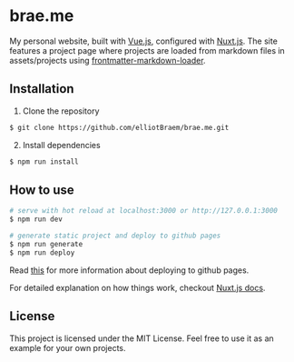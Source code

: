 # brae.me

My personal website, built with [Vue.js](https://vuejs.org), configured with [Nuxt.js](https://nuxtjs.org).
The site features a project page where projects are loaded from markdown files in assets/projects using [frontmatter-markdown-loader](https://github.com/hmsk/frontmatter-markdown-loader).

## Installation

1. Clone the repository
``` bash
$ git clone https://github.com/elliotBraem/brae.me.git
```
2. Install dependencies
``` bash
$ npm run install
```

## How to use

``` bash
# serve with hot reload at localhost:3000 or http://127.0.0.1:3000
$ npm run dev

# generate static project and deploy to github pages
$ npm run generate
$ npm run deploy
```

Read [this](https://help.github.com/en/articles/configuring-a-publishing-source-for-github-pages) for more information about deploying to github pages.

For detailed explanation on how things work, checkout [Nuxt.js docs](https://nuxtjs.org).

## License

This project is licensed under the MIT License. Feel free to use it as an example for your own projects.
